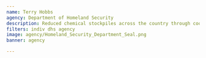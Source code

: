 ```yaml
---
name: Terry Hobbs
agency: Department of Homeland Security
description: Reduced chemical stockpiles across the country through coordination with state, local, and private stakeholders. Ms. Hobbs’ work helped the United States to fulfil international obligations under the Chemical Weapons Convention, providing a more secure nation, and a more prepared first responder community.
filters: indiv dhs agency
image: agency/Homeland_Security_Department_Seal.png
banner: agency

---
```

